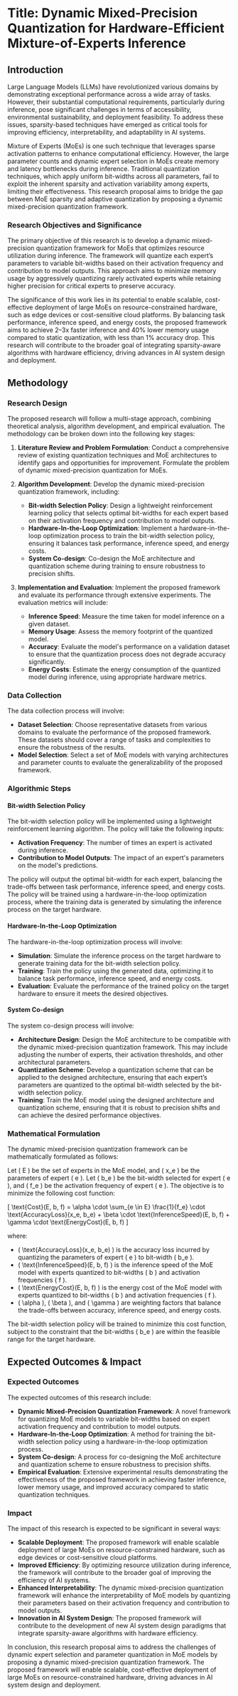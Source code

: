 # Title: Dynamic Mixed-Precision Quantization for Hardware-Efficient Mixture-of-Experts Inference

## Introduction

Large Language Models (LLMs) have revolutionized various domains by demonstrating exceptional performance across a wide array of tasks. However, their substantial computational requirements, particularly during inference, pose significant challenges in terms of accessibility, environmental sustainability, and deployment feasibility. To address these issues, sparsity-based techniques have emerged as critical tools for improving efficiency, interpretability, and adaptability in AI systems.

Mixture of Experts (MoEs) is one such technique that leverages sparse activation patterns to enhance computational efficiency. However, the large parameter counts and dynamic expert selection in MoEs create memory and latency bottlenecks during inference. Traditional quantization techniques, which apply uniform bit-widths across all parameters, fail to exploit the inherent sparsity and activation variability among experts, limiting their effectiveness. This research proposal aims to bridge the gap between MoE sparsity and adaptive quantization by proposing a dynamic mixed-precision quantization framework.

### Research Objectives and Significance

The primary objective of this research is to develop a dynamic mixed-precision quantization framework for MoEs that optimizes resource utilization during inference. The framework will quantize each expert’s parameters to variable bit-widths based on their activation frequency and contribution to model outputs. This approach aims to minimize memory usage by aggressively quantizing rarely activated experts while retaining higher precision for critical experts to preserve accuracy.

The significance of this work lies in its potential to enable scalable, cost-effective deployment of large MoEs on resource-constrained hardware, such as edge devices or cost-sensitive cloud platforms. By balancing task performance, inference speed, and energy costs, the proposed framework aims to achieve 2–3x faster inference and 40% lower memory usage compared to static quantization, with less than 1% accuracy drop. This research will contribute to the broader goal of integrating sparsity-aware algorithms with hardware efficiency, driving advances in AI system design and deployment.

## Methodology

### Research Design

The proposed research will follow a multi-stage approach, combining theoretical analysis, algorithm development, and empirical evaluation. The methodology can be broken down into the following key stages:

1. **Literature Review and Problem Formulation**: Conduct a comprehensive review of existing quantization techniques and MoE architectures to identify gaps and opportunities for improvement. Formulate the problem of dynamic mixed-precision quantization for MoEs.

2. **Algorithm Development**: Develop the dynamic mixed-precision quantization framework, including:
   - **Bit-width Selection Policy**: Design a lightweight reinforcement learning policy that selects optimal bit-widths for each expert based on their activation frequency and contribution to model outputs.
   - **Hardware-In-the-Loop Optimization**: Implement a hardware-in-the-loop optimization process to train the bit-width selection policy, ensuring it balances task performance, inference speed, and energy costs.
   - **System Co-design**: Co-design the MoE architecture and quantization scheme during training to ensure robustness to precision shifts.

3. **Implementation and Evaluation**: Implement the proposed framework and evaluate its performance through extensive experiments. The evaluation metrics will include:
   - **Inference Speed**: Measure the time taken for model inference on a given dataset.
   - **Memory Usage**: Assess the memory footprint of the quantized model.
   - **Accuracy**: Evaluate the model's performance on a validation dataset to ensure that the quantization process does not degrade accuracy significantly.
   - **Energy Costs**: Estimate the energy consumption of the quantized model during inference, using appropriate hardware metrics.

### Data Collection

The data collection process will involve:
- **Dataset Selection**: Choose representative datasets from various domains to evaluate the performance of the proposed framework. These datasets should cover a range of tasks and complexities to ensure the robustness of the results.
- **Model Selection**: Select a set of MoE models with varying architectures and parameter counts to evaluate the generalizability of the proposed framework.

### Algorithmic Steps

#### Bit-width Selection Policy

The bit-width selection policy will be implemented using a lightweight reinforcement learning algorithm. The policy will take the following inputs:
- **Activation Frequency**: The number of times an expert is activated during inference.
- **Contribution to Model Outputs**: The impact of an expert's parameters on the model's predictions.

The policy will output the optimal bit-width for each expert, balancing the trade-offs between task performance, inference speed, and energy costs. The policy will be trained using a hardware-in-the-loop optimization process, where the training data is generated by simulating the inference process on the target hardware.

#### Hardware-In-the-Loop Optimization

The hardware-in-the-loop optimization process will involve:
- **Simulation**: Simulate the inference process on the target hardware to generate training data for the bit-width selection policy.
- **Training**: Train the policy using the generated data, optimizing it to balance task performance, inference speed, and energy costs.
- **Evaluation**: Evaluate the performance of the trained policy on the target hardware to ensure it meets the desired objectives.

#### System Co-design

The system co-design process will involve:
- **Architecture Design**: Design the MoE architecture to be compatible with the dynamic mixed-precision quantization framework. This may include adjusting the number of experts, their activation thresholds, and other architectural parameters.
- **Quantization Scheme**: Develop a quantization scheme that can be applied to the designed architecture, ensuring that each expert’s parameters are quantized to the optimal bit-width selected by the bit-width selection policy.
- **Training**: Train the MoE model using the designed architecture and quantization scheme, ensuring that it is robust to precision shifts and can achieve the desired performance objectives.

### Mathematical Formulation

The dynamic mixed-precision quantization framework can be mathematically formulated as follows:

Let \( E \) be the set of experts in the MoE model, and \( x_e \) be the parameters of expert \( e \). Let \( b_e \) be the bit-width selected for expert \( e \), and \( f_e \) be the activation frequency of expert \( e \). The objective is to minimize the following cost function:

\[ \text{Cost}(E, b, f) = \alpha \cdot \sum_{e \in E} \frac{1}{f_e} \cdot \text{AccuracyLoss}(x_e, b_e) + \beta \cdot \text{InferenceSpeed}(E, b, f) + \gamma \cdot \text{EnergyCost}(E, b, f) \]

where:
- \( \text{AccuracyLoss}(x_e, b_e) \) is the accuracy loss incurred by quantizing the parameters of expert \( e \) to bit-width \( b_e \).
- \( \text{InferenceSpeed}(E, b, f) \) is the inference speed of the MoE model with experts quantized to bit-widths \( b \) and activation frequencies \( f \).
- \( \text{EnergyCost}(E, b, f) \) is the energy cost of the MoE model with experts quantized to bit-widths \( b \) and activation frequencies \( f \).
- \( \alpha \), \( \beta \), and \( \gamma \) are weighting factors that balance the trade-offs between accuracy, inference speed, and energy costs.

The bit-width selection policy will be trained to minimize this cost function, subject to the constraint that the bit-widths \( b_e \) are within the feasible range for the target hardware.

## Expected Outcomes & Impact

### Expected Outcomes

The expected outcomes of this research include:
- **Dynamic Mixed-Precision Quantization Framework**: A novel framework for quantizing MoE models to variable bit-widths based on expert activation frequency and contribution to model outputs.
- **Hardware-In-the-Loop Optimization**: A method for training the bit-width selection policy using a hardware-in-the-loop optimization process.
- **System Co-design**: A process for co-designing the MoE architecture and quantization scheme to ensure robustness to precision shifts.
- **Empirical Evaluation**: Extensive experimental results demonstrating the effectiveness of the proposed framework in achieving faster inference, lower memory usage, and improved accuracy compared to static quantization techniques.

### Impact

The impact of this research is expected to be significant in several ways:
- **Scalable Deployment**: The proposed framework will enable scalable deployment of large MoEs on resource-constrained hardware, such as edge devices or cost-sensitive cloud platforms.
- **Improved Efficiency**: By optimizing resource utilization during inference, the framework will contribute to the broader goal of improving the efficiency of AI systems.
- **Enhanced Interpretability**: The dynamic mixed-precision quantization framework will enhance the interpretability of MoE models by quantizing their parameters based on their activation frequency and contribution to model outputs.
- **Innovation in AI System Design**: The proposed framework will contribute to the development of new AI system design paradigms that integrate sparsity-aware algorithms with hardware efficiency.

In conclusion, this research proposal aims to address the challenges of dynamic expert selection and parameter quantization in MoE models by proposing a dynamic mixed-precision quantization framework. The proposed framework will enable scalable, cost-effective deployment of large MoEs on resource-constrained hardware, driving advances in AI system design and deployment.